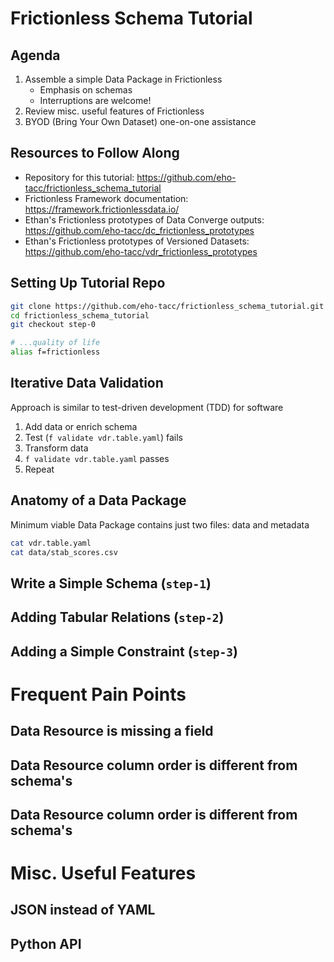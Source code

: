 # Frictionless Schema Tutorial

## Agenda

1. Assemble a simple Data Package in Frictionless
    - Emphasis on schemas
    - Interruptions are welcome!
2. Review misc. useful features of Frictionless
3. BYOD (Bring Your Own Dataset) one-on-one assistance

## Resources to Follow Along

- Repository for this tutorial: https://github.com/eho-tacc/frictionless_schema_tutorial
- Frictionless Framework documentation: https://framework.frictionlessdata.io/
- Ethan's Frictionless prototypes of Data Converge outputs: https://github.com/eho-tacc/dc_frictionless_prototypes
- Ethan's Frictionless prototypes of Versioned Datasets: https://github.com/eho-tacc/vdr_frictionless_prototypes

## Setting Up Tutorial Repo

```bash
git clone https://github.com/eho-tacc/frictionless_schema_tutorial.git
cd frictionless_schema_tutorial
git checkout step-0

# ...quality of life
alias f=frictionless
```

## Iterative Data Validation

Approach is similar to test-driven development (TDD) for software

1. Add data or enrich schema
2. Test (`f validate vdr.table.yaml`) fails
3. Transform data
4. `f validate vdr.table.yaml` passes
5. Repeat

## Anatomy of a Data Package

Minimum viable Data Package contains just two files: data and metadata
```bash
cat vdr.table.yaml
cat data/stab_scores.csv
```

## Write a Simple Schema (`step-1`)

## Adding Tabular Relations (`step-2`)

## Adding a Simple Constraint (`step-3`)

# Frequent Pain Points

## Data Resource is missing a field

## Data Resource column order is different from schema's

## Data Resource column order is different from schema's

# Misc. Useful Features

## JSON instead of YAML

## Python API




